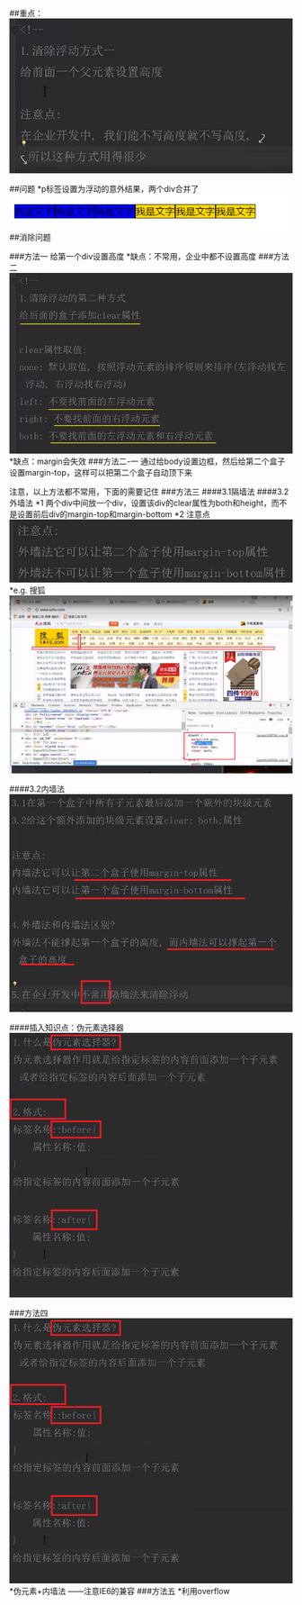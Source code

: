 ##重点：
![avatar](image\65-1.png)

##问题
*p标签设置为浮动的意外结果，两个div合并了
![avatar](image\65-2.png)
##消除问题

###方法一
给第一个div设置高度
*缺点：不常用，企业中都不设置高度
###方法二
![avatar](image\66.png)
*缺点：margin会失效
###方法二-一
通过给body设置边框，然后给第二个盒子设置margin-top，这样可以把第二个盒子自动顶下来

注意，以上方法都不常用，下面的需要记住
###方法三
####3.1隔墙法
####3.2外墙法
*1 两个div中间放一个div，设置该div的clear属性为both和height，而不是设置前后div的margin-top和margin-bottom
*2 注意点
![avatar](image\67-2.png)
*e.g. 搜狐
![avatar](image\67.png)

####3.2内墙法
![avatar](image\67-3.png)

####插入知识点：伪元素选择器
![avatar](image\68.png)

###方法四
![avatar](image\68.png)
*伪元素+内墙法 ——注意IE6的兼容
###方法五
*利用overflow